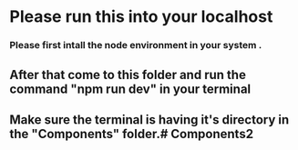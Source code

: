 # Please run this into your localhost

### Please first intall the node environment in your system .
## After that come to this folder and run the command "npm run dev" in your terminal
## Make sure the terminal is having it's directory in the "Components" folder.# Components2
